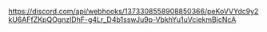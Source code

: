 https://discord.com/api/webhooks/1373308558908850366/peKoVVYdc9y2kU6AFfZKpQOgnzlDhF-g4Lr_D4b1sswJu9p-VbkhYu1uVciekmBjcNcA
